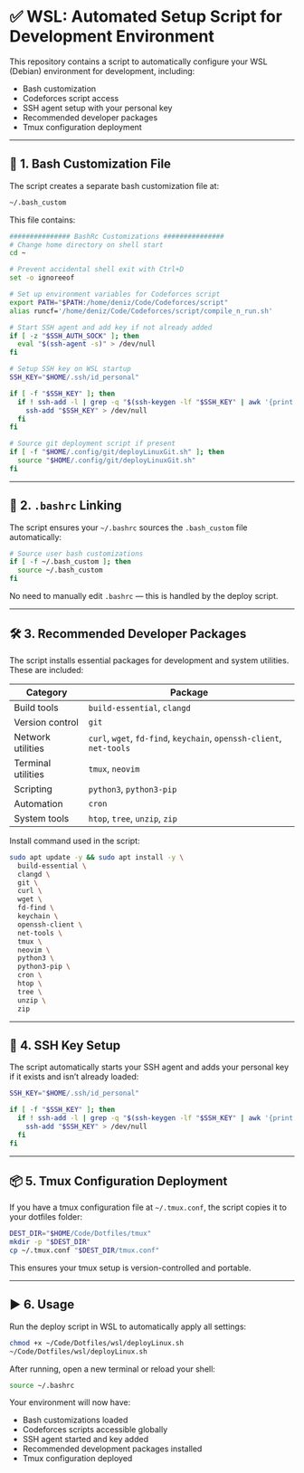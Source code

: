 # ✅ WSL: Automated Setup Script for Development Environment

This repository contains a script to automatically configure your WSL (Debian) environment for development, including:

* Bash customization
* Codeforces script access
* SSH agent setup with your personal key
* Recommended developer packages
* Tmux configuration deployment

---

## 📄 1. Bash Customization File

The script creates a separate bash customization file at:

```bash
~/.bash_custom
```

This file contains:

```bash
############### BashRc Customizations ###############
# Change home directory on shell start
cd ~

# Prevent accidental shell exit with Ctrl+D
set -o ignoreeof

# Set up environment variables for Codeforces script
export PATH="$PATH:/home/deniz/Code/Codeforces/script"
alias runcf='/home/deniz/Code/Codeforces/script/compile_n_run.sh'

# Start SSH agent and add key if not already added
if [ -z "$SSH_AUTH_SOCK" ]; then
  eval "$(ssh-agent -s)" > /dev/null
fi

# Setup SSH key on WSL startup
SSH_KEY="$HOME/.ssh/id_personal"

if [ -f "$SSH_KEY" ]; then
  if ! ssh-add -l | grep -q "$(ssh-keygen -lf "$SSH_KEY" | awk '{print $2}')"; then
    ssh-add "$SSH_KEY" > /dev/null
  fi
fi

# Source git deployment script if present
if [ -f "$HOME/.config/git/deployLinuxGit.sh" ]; then
  source "$HOME/.config/git/deployLinuxGit.sh"
fi
```

---

## 🔗 2. `.bashrc` Linking

The script ensures your `~/.bashrc` sources the `.bash_custom` file automatically:

```bash
# Source user bash customizations
if [ -f ~/.bash_custom ]; then
  source ~/.bash_custom
fi
```

No need to manually edit `.bashrc` — this is handled by the deploy script.

---

## 🛠️ 3. Recommended Developer Packages

The script installs essential packages for development and system utilities. These are included:

| Category           | Package                                                              |
| ------------------ | -------------------------------------------------------------------- |
| Build tools        | `build-essential`, `clangd`                                          |
| Version control    | `git`                                                                |
| Network utilities  | `curl`, `wget`, `fd-find`, `keychain`, `openssh-client`, `net-tools` |
| Terminal utilities | `tmux`, `neovim`                                                     |
| Scripting          | `python3`, `python3-pip`                                             |
| Automation         | `cron`                                                               |
| System tools       | `htop`, `tree`, `unzip`, `zip`                                       |

Install command used in the script:

```bash
sudo apt update -y && sudo apt install -y \
  build-essential \
  clangd \
  git \
  curl \
  wget \
  fd-find \
  keychain \
  openssh-client \
  net-tools \
  tmux \
  neovim \
  python3 \
  python3-pip \
  cron \
  htop \
  tree \
  unzip \
  zip
```

---

## 🔑 4. SSH Key Setup

The script automatically starts your SSH agent and adds your personal key if it exists and isn’t already loaded:

```bash
SSH_KEY="$HOME/.ssh/id_personal"

if [ -f "$SSH_KEY" ]; then
  if ! ssh-add -l | grep -q "$(ssh-keygen -lf "$SSH_KEY" | awk '{print $2}')"; then
    ssh-add "$SSH_KEY" > /dev/null
  fi
fi
```

---

## 📦 5. Tmux Configuration Deployment

If you have a tmux configuration file at `~/.tmux.conf`, the script copies it to your dotfiles folder:

```bash
DEST_DIR="$HOME/Code/Dotfiles/tmux"
mkdir -p "$DEST_DIR"
cp ~/.tmux.conf "$DEST_DIR/tmux.conf"
```

This ensures your tmux setup is version-controlled and portable.

---

## ▶️ 6. Usage

Run the deploy script in WSL to automatically apply all settings:

```bash
chmod +x ~/Code/Dotfiles/wsl/deployLinux.sh
~/Code/Dotfiles/wsl/deployLinux.sh
```

After running, open a new terminal or reload your shell:

```bash
source ~/.bashrc
```

Your environment will now have:

* Bash customizations loaded
* Codeforces scripts accessible globally
* SSH agent started and key added
* Recommended development packages installed
* Tmux configuration deployed
